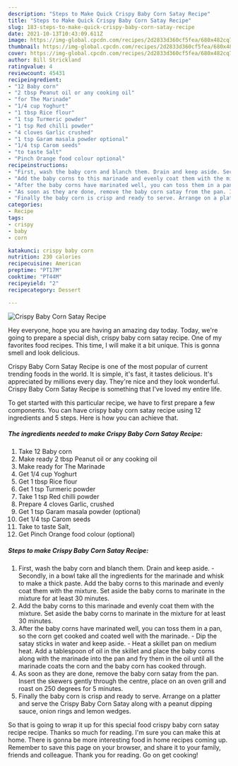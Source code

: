 ```yaml
---
description: "Steps to Make Quick Crispy Baby Corn Satay Recipe"
title: "Steps to Make Quick Crispy Baby Corn Satay Recipe"
slug: 183-steps-to-make-quick-crispy-baby-corn-satay-recipe
date: 2021-10-13T10:43:09.611Z
image: https://img-global.cpcdn.com/recipes/2d2833d360cf5fea/680x482cq70/crispy-baby-corn-satay-recipe-recipe-main-photo.jpg
thumbnail: https://img-global.cpcdn.com/recipes/2d2833d360cf5fea/680x482cq70/crispy-baby-corn-satay-recipe-recipe-main-photo.jpg
cover: https://img-global.cpcdn.com/recipes/2d2833d360cf5fea/680x482cq70/crispy-baby-corn-satay-recipe-recipe-main-photo.jpg
author: Bill Strickland
ratingvalue: 4
reviewcount: 45431
recipeingredient:
- "12 Baby corn"
- "2 tbsp Peanut oil or any cooking oil"
- "for The Marinade"
- "1/4 cup Yoghurt"
- "1 tbsp Rice flour"
- "1 tsp Turmeric powder"
- "1 tsp Red chilli powder"
- "4 cloves Garlic crushed"
- "1 tsp Garam masala powder optional"
- "1/4 tsp Carom seeds"
- "to taste Salt"
- "Pinch Orange food colour optional"
recipeinstructions:
- "First, wash the baby corn and blanch them. Drain and keep aside. Secondly, in a bowl take all the ingredients for the marinade and whisk to make a thick paste. Add the baby corns to this marinade and evenly coat them with the mixture. Set aside the baby corns to marinate in the mixture for at least 30 minutes."
- "Add the baby corns to this marinade and evenly coat them with the mixture. Set aside the baby corns to marinate in the mixture for at least 30 minutes."
- "After the baby corns have marinated well, you can toss them in a pan, so the corn get cooked and coated well with the marinade. Dip the satay sticks in water and keep aside. Heat a skillet pan on medium heat. Add a tablespoon of oil in the skillet and place the baby corns along with the marinade into the pan and fry them in the oil until all the marinade coats the corn and the baby corn has cooked through."
- "As soon as they are done, remove the baby corn satay from the pan. Insert the skewers gently through the centre, place on an oven grill and roast on 250 degrees for 5 minutes."
- "Finally the baby corn is crisp and ready to serve. Arrange on a platter and serve the Crispy Baby Corn Satay along with a peanut dipping sauce, onion rings and lemon wedges."
categories:
- Recipe
tags:
- crispy
- baby
- corn

katakunci: crispy baby corn 
nutrition: 230 calories
recipecuisine: American
preptime: "PT17M"
cooktime: "PT44M"
recipeyield: "2"
recipecategory: Dessert

---
```



![Crispy Baby Corn Satay Recipe](https://img-global.cpcdn.com/recipes/2d2833d360cf5fea/680x482cq70/crispy-baby-corn-satay-recipe-recipe-main-photo.jpg)

Hey everyone, hope you are having an amazing day today. Today, we're going to prepare a special dish, crispy baby corn satay recipe. One of my favorites food recipes. This time, I will make it a bit unique. This is gonna smell and look delicious.



Crispy Baby Corn Satay Recipe is one of the most popular of current trending foods in the world. It is simple, it's fast, it tastes delicious. It's appreciated by millions every day. They're nice and they look wonderful. Crispy Baby Corn Satay Recipe is something that I've loved my entire life.


To get started with this particular recipe, we have to first prepare a few components. You can have crispy baby corn satay recipe using 12 ingredients and 5 steps. Here is how you can achieve that.

<!--inarticleads1-->

##### The ingredients needed to make Crispy Baby Corn Satay Recipe:

1. Take 12 Baby corn
1. Make ready 2 tbsp Peanut oil or any cooking oil
1. Make ready for The Marinade
1. Get 1/4 cup Yoghurt
1. Get 1 tbsp Rice flour
1. Get 1 tsp Turmeric powder
1. Take 1 tsp Red chilli powder
1. Prepare 4 cloves Garlic, crushed
1. Get 1 tsp Garam masala powder (optional)
1. Get 1/4 tsp Carom seeds
1. Take to taste Salt,
1. Get Pinch Orange food colour (optional)




<!--inarticleads2-->

##### Steps to make Crispy Baby Corn Satay Recipe:

1. First, wash the baby corn and blanch them. Drain and keep aside. - Secondly, in a bowl take all the ingredients for the marinade and whisk to make a thick paste. Add the baby corns to this marinade and evenly coat them with the mixture. Set aside the baby corns to marinate in the mixture for at least 30 minutes.
1. Add the baby corns to this marinade and evenly coat them with the mixture. Set aside the baby corns to marinate in the mixture for at least 30 minutes.
1. After the baby corns have marinated well, you can toss them in a pan, so the corn get cooked and coated well with the marinade. - Dip the satay sticks in water and keep aside. - Heat a skillet pan on medium heat. Add a tablespoon of oil in the skillet and place the baby corns along with the marinade into the pan and fry them in the oil until all the marinade coats the corn and the baby corn has cooked through.
1. As soon as they are done, remove the baby corn satay from the pan. Insert the skewers gently through the centre, place on an oven grill and roast on 250 degrees for 5 minutes.
1. Finally the baby corn is crisp and ready to serve. Arrange on a platter and serve the Crispy Baby Corn Satay along with a peanut dipping sauce, onion rings and lemon wedges.




So that is going to wrap it up for this special food crispy baby corn satay recipe recipe. Thanks so much for reading. I'm sure you can make this at home. There is gonna be more interesting food in home recipes coming up. Remember to save this page on your browser, and share it to your family, friends and colleague. Thank you for reading. Go on get cooking!
